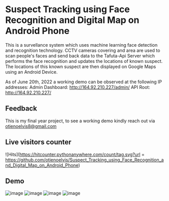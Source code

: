 
# Suspect Tracking using Face Recognition and Digital Map on Android Phone

This is a survellance system which uses machine learning face detection and recognition technology. CCTV cameras covering and area are used to scan people's faces and send back data to the Tafuta-Api Server which performs the face recognition and updates the locations of known suspect.
The locations of this known suspect are then displayed on Google Maps using an Android Device.

As of June 20th, 2022 a working demo can be observed at the following IP addresses:
Admin Dashboard: http://164.92.210.227/admin/
API Root: http://164.92.210.227/

## Feedback

This is my final year project, to see a working demo kindly reach out via otienoelvis8@gmail.com

## Live visitors counter
![Hits](https://hitcounter.pythonanywhere.com/count/tag.svg?url = https://github.com/otienoelvis/Suspect_Tracking_using_Face_Recognition_and_Digital_Map_on_Android_Phone)


## Demo

![image](https://drive.google.com/uc?export=view&id=15-8wbScQ__khgMvJ-to-j7Ds1donpuLl)
![image](https://drive.google.com/uc?export=view&id=1Itl4TOwX9QuLY3ByEUdcb_5PrY27JT-h)
![image](https://drive.google.com/uc?export=view&id=13zXaZ3McCgwK1DqIPNfPECYR1z3I6So5)
![image](https://drive.google.com/uc?export=view&id=1lcdj4pRy9IWc5rd9oQQe8qF_KLitkgzn)

